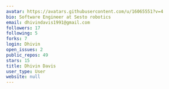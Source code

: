 ```yaml
---
avatar: https://avatars.githubusercontent.com/u/16065551?v=4
bio: Software Engineer at Sesto robotics
email: dhivindavis1991@gmail.com
followers: 17
following: 5
forks: 7
login: Dhivin
open_issues: 2
public_repos: 49
stars: 15
title: Dhivin Davis
user_type: User
website: null
---
```

